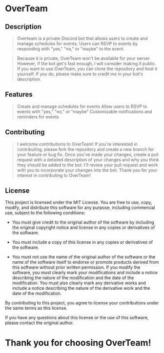# **OverTeam**


## Description

>Overteam is a private Discord bot that allows users to create and manage schedules for events. Users can RSVP to events by responding with "yes," "no," or "maybe" to the event.

> Because it is private, OverTeam won't be available for your server. However, if the bot get's fast enough, I will consider making it public. If you want to use OverTeam, you can clone the repository and host it yourself. If you do, please make sure to credit me in your bot's description.

## Features

>Create and manage schedules for events
Allow users to RSVP to events with "yes," "no," or "maybe"
Customizable notifications and reminders for events

## Contributing

>I welcome contributions to OverTeam! If you're interested in contributing, please fork the repository and create a new branch for your feature or bug fix. Once you've made your changes, create a pull request with a detailed description of your changes and why you think they should be added to the bot. I'll review your pull request and work with you to incorporate your changes into the bot. Thank you for your interest in contributing to OverTeam!

## License

This project is licensed under the MIT License. You are free to use, copy, modify, and distribute this software for any purpose, including commercial use, subject to the following conditions:

- You must give credit to the original author of the software by including the original copyright notice and license in any copies or derivatives of the software.

- You must include a copy of this license in any copies or derivatives of the software.

- You must not use the name of the original author of the software or the name of the software itself to endorse or promote products derived from this software without prior written permission.
If you modify the software, you must clearly mark your modifications and include a notice describing the nature of the modification and the date of the modification. You must also clearly mark any derivative works and include a notice describing the nature of the derivative work and the date of the modification.

By contributing to this project, you agree to license your contributions under the same terms as this license.

If you have any questions about this license or the use of this software, please contact the original author.

# **Thank you for choosing OverTeam!**